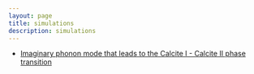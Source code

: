```yaml
---
layout: page
title: simulations
description: simulations
---
```

<!--
- [Imaginary phonon mode that leads to the Calcite I - Calcite II phase transition](https://github.com/DavidCdeB/davidcdeb.github.io/tree/master/calcite_vibs/Jmolvib/index.html?name=calcite_II.xyz&spt=calcite_II.spt)
-->

<!--
- [Imaginary phonon mode that leads to the Calcite I - Calcite II phase transition](http://davidcdeb.com/calcite_vibs/Jmolvib/index.html?name=calcite_II.xyz&spt=calcite_II.spt)
-->

- [Imaginary phonon mode that leads to the Calcite I - Calcite II phase transition](https://s3.amazonaws.com/media-p.slid.es/videos/783692/AwxKYEql/calcite_i_and_ii_v2.mp4)
